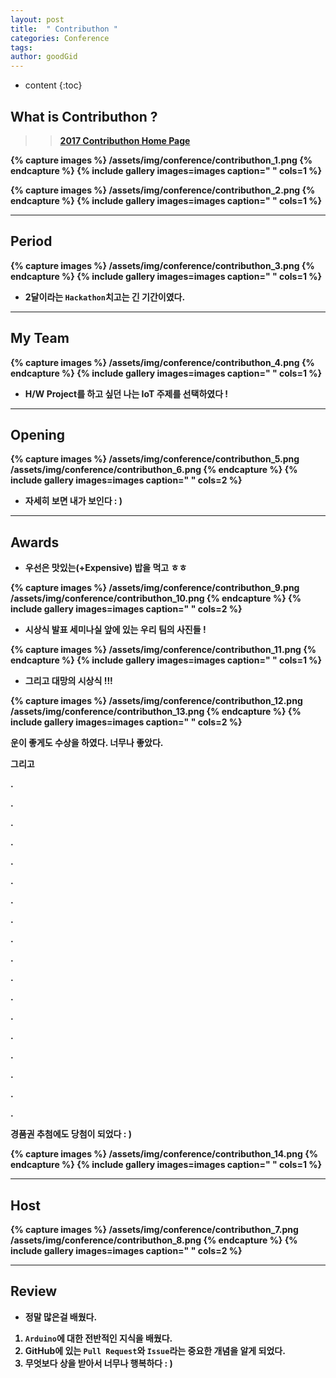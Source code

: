 ```yaml
---
layout: post
title:  " Contributhon "
categories: Conference
tags: 
author: goodGid
---
```

* content
{:toc}


## What is Contributhon ?

>> <b>[2017 Contributhon Home Page](https://2017.contributhon.kr/)<b>



{% capture images %}
	/assets/img/conference/contributhon_1.png
{% endcapture %}
{% include gallery images=images caption=" " cols=1 %}



{% capture images %}
	/assets/img/conference/contributhon_2.png
{% endcapture %}
{% include gallery images=images caption=" " cols=1 %}

---

## Period

{% capture images %}
	/assets/img/conference/contributhon_3.png
{% endcapture %}
{% include gallery images=images caption=" " cols=1 %}

* 2달이라는 `Hackathon`치고는 긴 기간이였다.

---

## My Team

{% capture images %}
	/assets/img/conference/contributhon_4.png
{% endcapture %}
{% include gallery images=images caption=" " cols=1 %}

* H/W Project를 하고 싶던 나는 IoT 주제를 선택하였다 ! 

---

## Opening

{% capture images %}
	/assets/img/conference/contributhon_5.png
    /assets/img/conference/contributhon_6.png
{% endcapture %}
{% include gallery images=images caption=" " cols=2 %}

* 자세히 보면 내가 보인다  : )

--- 

## Awards 

* 우선은 맛있는(+Expensive) 밥을 먹고 ㅎㅎ

{% capture images %}
	/assets/img/conference/contributhon_9.png
    /assets/img/conference/contributhon_10.png
{% endcapture %}
{% include gallery images=images caption=" " cols=2 %}

* 시상식 발표 세미나실 앞에 있는 우리 팀의 사진들 !

{% capture images %}
	/assets/img/conference/contributhon_11.png
{% endcapture %}
{% include gallery images=images caption=" " cols=1 %}

* 그리고 대망의 시상식 !!!

{% capture images %}
	/assets/img/conference/contributhon_12.png
    /assets/img/conference/contributhon_13.png
{% endcapture %}
{% include gallery images=images caption=" " cols=2 %}

운이 좋게도 수상을 하였다. 너무나 좋았다.

그리고 

.

.

.

.

.

.

.

.

.

.

.

.

.

.

.

.

.

.


경품권 추첨에도 당첨이 되었다 : )

{% capture images %}
	/assets/img/conference/contributhon_14.png
{% endcapture %}
{% include gallery images=images caption=" " cols=1 %}

---
## Host

{% capture images %}
	/assets/img/conference/contributhon_7.png
    /assets/img/conference/contributhon_8.png
{% endcapture %}
{% include gallery images=images caption=" " cols=2 %}

---


## Review

* 정말 많은걸 배웠다.

1. `Arduino`에 대한 전반적인 지식을 배웠다.
2. GitHub에 있는 `Pull Request`와 `Issue`라는 중요한 개념을 알게 되었다.
3. 무엇보다 상을 받아서 너무나 행복하다 : )